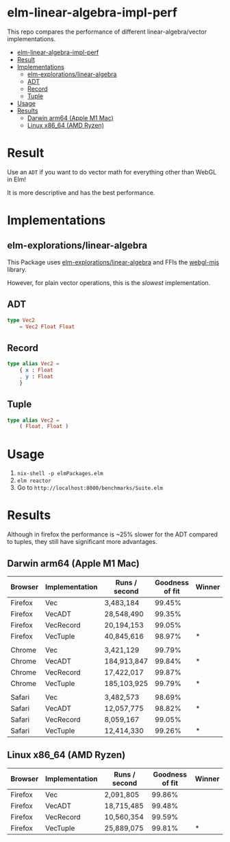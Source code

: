 # elm-linear-algebra-impl-perf

This repo compares the performance of different linear-algebra/vector implementations.

- [elm-linear-algebra-impl-perf](#elm-linear-algebra-impl-perf)
- [Result](#result)
- [Implementations](#implementations)
  - [elm-explorations/linear-algebra](#elm-explorationslinear-algebra)
  - [ADT](#adt)
  - [Record](#record)
  - [Tuple](#tuple)
- [Usage](#usage)
- [Results](#results)
  - [Darwin arm64 (Apple M1 Mac)](#darwin-arm64-apple-m1-mac)
  - [Linux x86_64 (AMD Ryzen)](#linux-x86_64-amd-ryzen)


# Result

Use an `ADT` if you want to do vector math for everything other than WebGL in Elm!

It is more descriptive and has the best performance.

# Implementations

## elm-explorations/linear-algebra

This Package uses [elm-explorations/linear-algebra](https://package.elm-lang.org/packages/elm-explorations/linear-algebra/latest/) and FFIs the [webgl-mjs](https://code.google.com/archive/p/webgl-mjs/) library.

However, for plain vector operations, this is the _slowest_ implementation.

## ADT

```elm
type Vec2
    = Vec2 Float Float
```

## Record 

```elm
type alias Vec2 =
    { x : Float
    , y : Float
    }
```

## Tuple

```elm
type alias Vec2 =
    ( Float, Float )
```

# Usage

1. `nix-shell -p elmPackages.elm`
2. `elm reactor`
3. Go to `http://localhost:8000/benchmarks/Suite.elm`

# Results

Although in firefox the performance is ~25% slower for the ADT compared to tuples, they still have significant more advantages.

## Darwin arm64 (Apple M1 Mac)

| Browser | Implementation | Runs / second | Goodness of fit | Winner |
| ------- | -------------- | ------------- | --------------- | ------ |
| Firefox | Vec            | 3,483,184     | 99.45%          |        |
| Firefox | VecADT         | 28,548,490    | 99.35%          |        |
| Firefox | VecRecord      | 20,194,153    | 99.05%          |        |
| Firefox | VecTuple       | 40,845,616    | 98.97%          | *      |
|         |                |               |                 |        |
| Chrome  | Vec            | 3,421,129     | 99.79%          |        |
| Chrome  | VecADT         | 184,913,847   | 99.84%          | *      |
| Chrome  | VecRecord      | 17,422,017    | 99.87%          |        |
| Chrome  | VecTuple       | 185,103,925   | 99.79%          | *      |
|         |                |               |                 |        |
| Safari  | Vec            | 3,482,573     | 98.69%          |        |
| Safari  | VecADT         | 12,057,775    | 98.82%          | *      |
| Safari  | VecRecord      | 8,059,167     | 99.05%          |        |
| Safari  | VecTuple       | 12,414,330    | 99.26%          | *      |

## Linux x86_64 (AMD Ryzen)

| Browser | Implementation | Runs / second | Goodness of fit | Winner |
| ------- | -------------- | ------------- | --------------- | ------ |
| Firefox | Vec            | 2,091,805     | 99.86%          |        |
| Firefox | VecADT         | 18,715,485    | 99.48%          |        |
| Firefox | VecRecord      | 10,560,354    | 99.59%          |        |
| Firefox | VecTuple       | 25,889,075    | 99.81%          | *      |
